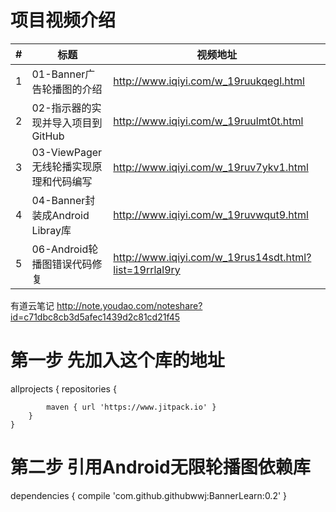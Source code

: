 项目视频介绍 
===========

|#|标题|视频地址|
|---|----|-----|
|1|01-Banner广告轮播图的介绍|http://www.iqiyi.com/w_19ruukqegl.html|
|2|02-指示器的实现并导入项目到GitHub|http://www.iqiyi.com/w_19ruulmt0t.html|
|3|03-ViewPager无线轮播实现原理和代码编写|http://www.iqiyi.com/w_19ruv7ykv1.html|
|4|04-Banner封装成Android Libray库|http://www.iqiyi.com/w_19ruvwqut9.html|
|5|06-Android轮播图错误代码修复|http://www.iqiyi.com/w_19rus14sdt.html?list=19rrlal9ry|





有道云笔记
http://note.youdao.com/noteshare?id=c71dbc8cb3d5afec1439d2c81cd21f45

第一步 先加入这个库的地址
========================
allprojects {
		repositories {
			
			maven { url 'https://www.jitpack.io' }
		}
	}


第二步  引用Android无限轮播图依赖库
=================================
dependencies {
	        compile 'com.github.githubwwj:BannerLearn:0.2'
}

